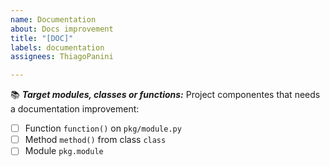```yaml
---
name: Documentation
about: Docs improvement
title: "[DOC]"
labels: documentation
assignees: ThiagoPanini

---
```


:books: **_Target modules, classes or functions:_**
Project componentes that needs a documentation improvement:
- [ ] Function `function()` on `pkg/module.py`
- [ ] Method `method()` from class `class`
- [ ] Module `pkg.module`
